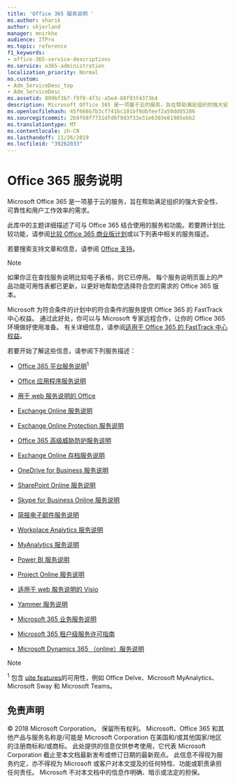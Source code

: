 ```yaml
---
title: 'Office 365 服务说明 '
ms.author: sharik
author: skjerland
manager: mnirkhe
audience: ITPro
ms.topic: reference
f1_keywords:
- office-365-service-descriptions
ms.service: o365-administration
localization_priority: Normal
ms.custom:
- Adm_ServiceDesc_top
- Adm_ServiceDesc
ms.assetid: 899bf3b7-f9f0-4f3c-a5e4-88f93f4373b4
description: Microsoft Office 365 是一项基于云的服务，旨在帮助满足组织的强大安全性、可靠性和用户工作效率的需求。
ms.openlocfilehash: 45f666b7b3cf741bc101bf8dbfeef2a50dd85206
ms.sourcegitcommit: 2b9f68f7731dfd6f9d3f33e31e6303e81985ebb2
ms.translationtype: MT
ms.contentlocale: zh-CN
ms.lasthandoff: 11/26/2019
ms.locfileid: "39262033"
---
```

# <a name="office-365-service-descriptions"></a>Office 365 服务说明 

Microsoft Office 365 是一项基于云的服务，旨在帮助满足组织的强大安全性、可靠性和用户工作效率的需求。 
  
此库中的主题详细描述了可与 Office 365 结合使用的服务和功能。若要跨计划比较功能，请参阅[比较 Office 365 商业版计划](https://go.microsoft.com/fwlink/?LinkID=799177&amp;clcid=0x409)或以下列表中相关的服务描述。 
  
若要搜索支持文章和信息，请参阅 [Office 支持](https://support.office.com/)。
  
> [!NOTE]
> 如果你正在查找服务说明比较电子表格，则它已停用。 每个服务说明页面上的产品功能可用性表都已更新，以更好地帮助您选择符合您的需求的 Office 365 版本。 
  
Microsoft 为符合条件的计划中的符合条件的服务提供 Office 365 的 FastTrack 中心权益。 通过此好处，你可以与 Microsoft 专家远程合作，让你的 Office 365 环境做好使用准备。 有关详细信息，请参阅[适用于 Office 365 的 FastTrack 中心权益](https://docs.microsoft.com/fasttrack/O365-fasttrack-benefit-for-office-365)。
  
若要开始了解这些信息，请参阅下列服务描述：
  
- [Office 365 平台服务说明](office-365-platform-service-description/office-365-platform-service-description.md)<sup>1</sup>
    
- [Office 应用程序服务说明](office-applications-service-description/office-applications-service-description.md)
    
- [用于 web 服务说明的 Office](office-online-service-description/office-online-service-description.md)
    
- [Exchange Online 服务说明](exchange-online-service-description/exchange-online-service-description.md)
    
- [Exchange Online Protection 服务说明](exchange-online-protection-service-description/exchange-online-protection-service-description.md)
    
- [Office 365 高级威胁防护服务说明](office-365-advanced-threat-protection-service-description.md)
    
- [Exchange Online 存档服务说明](exchange-online-archiving-service-description/exchange-online-archiving-service-description.md)
    
- [OneDrive for Business 服务说明](onedrive-for-business-service-description.md)
    
- [SharePoint Online 服务说明](sharepoint-online-service-description/sharepoint-online-service-description.md)
    
- [Skype for Business Online 服务说明](skype-for-business-online-service-description/skype-for-business-online-service-description.md)
    
- [简报电子邮件服务说明](briefing-service-description.md)

- [Workplace Analytics 服务说明](workplace-analytics-service-description.md)

- [MyAnalytics 服务说明](mya-service-description.md)
    
- [Power BI 服务说明](power-bi-service-description.md)
    
- [Project Online 服务说明](project-online-service-description/project-online-service-description.md)
    
- [适用于 web 服务说明的 Visio](visio-online-service-description/visio-online-service-description.md)
    
- [Yammer 服务说明](yammer-service-description/yammer-service-description.md)

- [Microsoft 365 业务服务说明](microsoft-365-service-descriptions/microsoft-365-business-service-description.md)

- [Microsoft 365 租户级服务许可指南](microsoft-365-service-descriptions/microsoft-365-tenantlevel-services-licensing-guidance/microsoft-365-tenantlevel-services-licensing-guidance.md)
    
- [Microsoft Dynamics 365 （online）服务说明](microsoft-dynamics-365-online-service-description.md)
    
> [!NOTE]
> <sup>1</sup> 包含 [uite features](https://docs.microsoft.com/office365/servicedescriptions/office-365-platform-service-description/office-365-suite-features)的可用性，例如 Office Delve、Microsoft MyAnalytics、Microsoft Sway 和 Microsoft Teams。
  
## <a name="disclaimer"></a>免责声明

© 2018 Microsoft Corporation。 保留所有权利。 Microsoft、Office 365 和其他产品与服务名称是/可能是 Microsoft Corporation 在美国和/或其他国家/地区的注册商标和/或商标。 此处提供的信息仅供参考使用，它代表 Microsoft Corporation 截止至本文档最新发布或修订日期的最新观点。 此信息不得视为服务约定，亦不得视为 Microsoft 或客户对本文提及的任何特性、功能或职责承担任何责任。 Microsoft 不对本文档中的信息作明确、暗示或法定的担保。 
  
